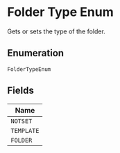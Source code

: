
# Folder Type Enum

Gets or sets the type of the folder.

## Enumeration

`FolderTypeEnum`

## Fields

| Name |
|  --- |
| `NOTSET` |
| `TEMPLATE` |
| `FOLDER` |

